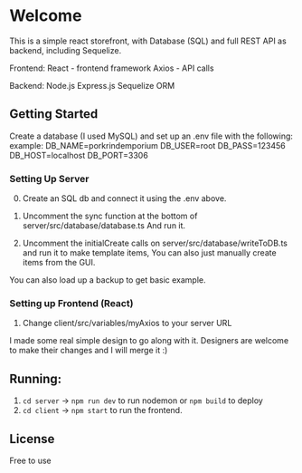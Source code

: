 # Welcome
This is a simple react storefront, with Database (SQL) and full REST API as backend, including Sequelize.

Frontend:
React - frontend framework
Axios - API calls

Backend:
Node.js
Express.js
Sequelize ORM


## Getting Started
Create a database (I used MySQL) and set up an .env file with the following:
example:
DB_NAME=porkrindemporium
DB_USER=root
DB_PASS=123456
DB_HOST=localhost
DB_PORT=3306

### Setting Up Server

0. Create an SQL db and connect it using the .env above.

1. Uncomment the sync function at the bottom of server/src/database/database.ts
And run it.

2. Uncomment the initialCreate calls on server/src/database/writeToDB.ts and run it to make template items,
You can also just manually create items from the GUI.

You can also load up a backup to get basic example.

### Setting up Frontend (React)

1. Change client/src/variables/myAxios to your server URL

I made some real simple design to go along with it. 
Designers are welcome to make their changes and I will merge it :)


## Running:
1. ```cd server``` -> ```npm run dev``` to run nodemon or ```npm build``` to deploy
2. ```cd client``` -> ```npm start``` to run the frontend.

## License
Free to use